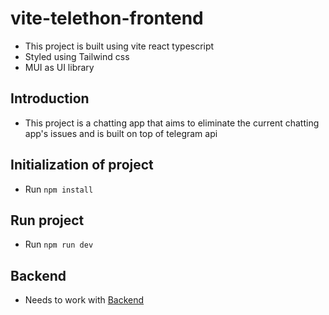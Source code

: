 # vite-telethon-frontend

- This project is built using vite react typescript
- Styled using Tailwind css
- MUI as UI library

## Introduction

- This project is a chatting app that aims to eliminate the current chatting app's issues and is built on top of telegram api

## Initialization of project

- Run `npm install`

## Run project

- Run `npm run dev`

## Backend

- Needs to work with [Backend](https://github.com/b10815061/argumented-telegram)
